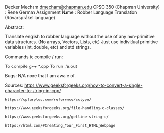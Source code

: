 Decker Mecham
dmecham@chapman.edu
CPSC 350 (Chapman University) : Rene German
Assignment Name : Robber Language Translation (Rövarspråket language)

Abstract:

Translate english to robber language without the use of any non-primitive data structures. (No arrays, Vectors, Lists, etc)
Just use individual primitive variables (int, double, etc) and std strings. 

Commands to compile / run:

To compile
    g++ *.cpp 
To run
    ./a.out



Bugs:    N/A     none that I am aware of.



Sources:
    https://www.geeksforgeeks.org/how-to-convert-a-single-character-to-string-in-cpp/

    https://cplusplus.com/reference/cctype/

    https://www.geeksforgeeks.org/file-handling-c-classes/

    https://www.geeksforgeeks.org/getline-string-c/

    https://html.com/#Creating_Your_First_HTML_Webpage